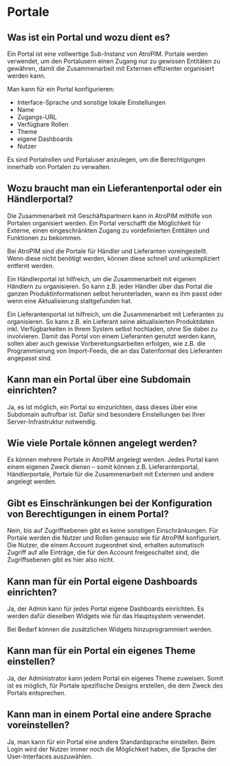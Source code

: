 # Portale



## Was ist ein Portal und wozu dient es?

Ein Portal ist eine vollwertige Sub-Instanz von AtroPIM. Portale werden verwendet, um den Portalusern einen Zugang nur zu gewissen Entitäten zu gewähren, damit die Zusammenarbeit mit Externen effizienter organisiert werden kann.

Man kann für ein Portal konfigurieren:

- Interface-Sprache und sonstige lokale Einstellungen
- Name
- Zugangs-URL
- Verfügbare Rollen
- Theme
- eigene Dashboards
- Nutzer

Es sind Portalrollen und Portaluser anzulegen, um die Berechtigungen innerhalb von Portalen zu verwalten.



## Wozu braucht man ein Lieferantenportal oder ein Händlerportal?

Die Zusammenarbeit mit Geschäftspartnern kann in AtroPIM mithilfe von Portalen organisiert werden. Ein Portal verschafft die Möglichkeit für Externe, einen eingeschränkten Zugang zu vordefinierten Entitäten und Funktionen zu bekommen.

Bei AtroPIM sind die Portale für Händler und Lieferanten voreingestellt. Wenn diese nicht benötigt werden, können diese schnell und unkompliziert entfernt werden.

Ein Händlerportal ist hilfreich, um die Zusammenarbeit mit eigenen Händlern zu organisieren. So kann z.B. jeder Händler über das Portal die ganzen Produktinformationen selbst herunterladen, wann es ihm passt oder wenn eine Aktualisierung stattgefunden hat.

Ein Lieferantenportal ist hilfreich, um die Zusammenarbeit mit Lieferanten zu organisieren. So kann z.B. ein Lieferant seine aktualisierten Produktdaten inkl. Verfügbarkeiten in Ihrem System selbst hochladen, ohne Sie dabei zu involvieren. Damit das Portal von einem Lieferanten genutzt werden kann, sollen aber auch gewisse Vorbereitungsarbeiten erfolgen, wie z.B. die Programmierung von Import-Feeds, die an das Datenformat des Lieferanten angepasst sind.

  

## Kann man ein Portal über eine Subdomain einrichten?

Ja, es ist möglich, ein Portal so einzurichten, dass dieses über eine Subdomain aufrufbar ist. Dafür sind besondere Einstellungen bei Ihrer Server-Infrastruktur notwendig.



## Wie viele Portale können angelegt werden?

Es können mehrere Portale in AtroPIM angelegt werden. Jedes Portal kann einem eigenen Zweck dienen – somit können z.B. Lieferantenportal, Händlerportale, Portale für die Zusammenarbeit mit Externen und andere angelegt werden.



## Gibt es Einschränkungen bei der Konfiguration von Berechtigungen in einem Portal?

Nein, bis auf Zugriffsebenen gibt es keine sonstigen Einschränkungen. Für Portale werden die Nutzer und Rollen genauso wie für AtroPIM konfiguriert. Die Nutzer, die einem Account zugeordnet sind, erhalten automatisch Zugriff auf alle Einträge, die für den Account freigeschaltet sind, die Zugriffsebenen gibt es hier also nicht.



## Kann man für ein Portal eigene Dashboards einrichten?

Ja, der Admin kann für jedes Portal eigene Dashboards einrichten. Es werden dafür dieselben Widgets wie für das Hauptsystem verwendet.

Bei Bedarf können die zusätzlichen Widgets hinzuprogrammiert werden.



## Kann man für ein Portal ein eigenes Theme einstellen?

Ja, der Administrator kann jedem Portal ein eigenes Theme zuweisen. Somit ist es möglich, für Portale spezifische Designs erstellen, die dem Zweck des Portals entsprechen.

  

## Kann man in einem Portal eine andere Sprache voreinstellen?

Ja, man kann für ein Portal eine andere Standardsprache einstellen. Beim Login wird der Nutzer immer noch die Möglichkeit haben, die Sprache der User-Interfaces auszuwählen.
